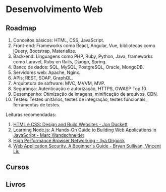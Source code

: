 # Desenvolvimento Web

## Roadmap

1. Conceitos básicos: HTML, CSS, JavaScript.
2. Front-end: Frameworks como React, Angular, Vue, bibliotecas como jQuery, Bootstrap, Materialize.
3. Back-end: Linguagens como PHP, Ruby, Python, Java, frameworks como Laravel, Ruby on Rails, Django, Spring.
4. Banco de dados: SQL, MySQL, PostgreSQL, Oracle, MongoDB.
5. Servidores web: Apache, Nginx.
6. APIs: REST, SOAP, GraphQL.
7. Arquitetura de software: MVC, MVVM, MVP.
8. Segurança: Autenticação e autorização, HTTPS, OWASP Top 10.
9. Desempenho: Otimização de imagens, minificação de arquivos, CDN.
10. Testes: Testes unitários, testes de integração, testes funcionais, ferramentas de testes.

Leituras recomendadas:

1. [HTML e CSS: Design and Build Websites - Jon Duckett](https://luch-library.vercel.app/books/html_and_css_design_and_build_websites)
2. [Learning Node.js: A Hands-On Guide to Building Web Applications in JavaScript - Marc Wandschneider](https://luch-library.vercel.app/books/learning_nodejs)
3. [High Performance Browser Networking - Ilya Grigorik](https://luch-library.vercel.app/books/high_performance_browser_networking)
4. [Web Application Security, A Beginner's Guide - Bryan Sullivan, Vincent Liu](https://luch-library.vercel.app/books/web_application_security)

## Cursos

## Livros